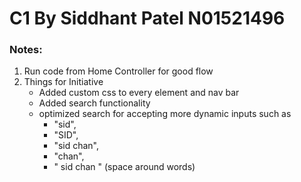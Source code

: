 # C1 By Siddhant Patel N01521496

### Notes:

1. Run code from Home Controller for good flow
2. Things for Initiative
    * Added custom css to every element and nav bar
    * Added search functionality
    * optimized search for accepting more dynamic inputs such as
      * "sid",
      * "SID",
      * "sid chan",
      * "chan", 
      * " sid chan  " (space around words)
    
